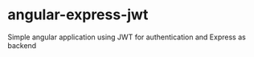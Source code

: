 # angular-express-jwt
Simple angular application using JWT for authentication and Express as backend
